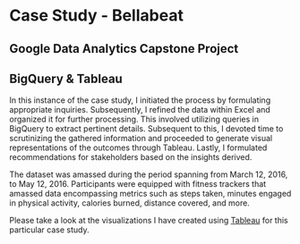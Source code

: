 # Case Study - Bellabeat
## Google Data Analytics Capstone Project

## BigQuery & Tableau

In this instance of the case study, I initiated the process by formulating appropriate inquiries. Subsequently, I refined the data within Excel and organized it for further processing. This involved utilizing queries in BigQuery to extract pertinent details. Subsequent to this, I devoted time to scrutinizing the gathered information and proceeded to generate visual representations of the outcomes through Tableau. Lastly, I formulated recommendations for stakeholders based on the insights derived.

The dataset was amassed during the period spanning from March 12, 2016, to May 12, 2016. Participants were equipped with fitness trackers that amassed data encompassing metrics such as steps taken, minutes engaged in physical activity, calories burned, distance covered, and more.

Please take a look at the visualizations I have created using [Tableau](https://public.tableau.com/views/CapstoneDashboard_Bellabeat/Dashboard1?:language=en-US&:display_count=n&:origin=viz_share_link) for this particular case study.
